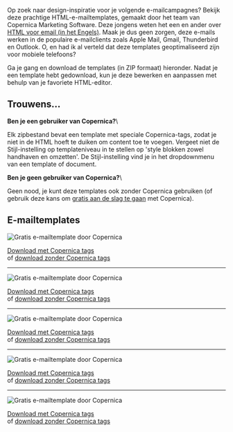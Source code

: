 Op zoek naar design-inspiratie voor je volgende e-mailcampagnes? Bekijk
deze prachtige HTML-e-mailtemplates, gemaakt door het team van Copernica
Marketing Software. Deze jongens weten het een en ander over [HTML voor
email (in het Engels)](./html-email-guidelines-revisited.md "html voor email").
Maak je dus geen zorgen, deze e-mails werken in de populaire
e-mailclients zoals Apple Mail, Gmail, Thunderbird en Outlook. O, en had
ik al verteld dat deze templates geoptimaliseerd zijn voor mobiele
telefoons?

Ga je gang en download de templates (in ZIP formaat) hieronder. Nadat je
een template hebt gedownload, kun je deze bewerken en aanpassen met
behulp van je favoriete HTML-editor.

Trouwens...
-----------

**Ben je een gebruiker van Copernica?**\

Elk zipbestand bevat een template met speciale Copernica-tags, zodat je
niet in de HTML hoeft te duiken om content toe te voegen. Vergeet niet
de Stijl-instelling op templateniveau in te stellen op 'style blokken
zowel handhaven en omzetten'. De Stijl-instelling vind je in het
dropdownmenu van een template of document.

**Ben je geen gebruiker van Copernica?**\

Geen nood, je kunt deze templates ook zonder Copernica gebruiken (of
gebruik deze kans om [gratis aan de slag te
gaan](./copernica-proberen.md "Probeer Copernica gratis")
met Copernica).

E-mailtemplates
---------------

![Gratis e-mailtemplate door
Copernica](../images/html-email-template-copernica-1.jpg)

[Download met Copernica
tags](articlesblog/template-1-with-copernica-tags.zip) \
 of [download zonder Copernica
tags](articlesblog/template-1-without-copernica-tags.zip)

* * * * *

![Gratis e-mailtemplate door
Copernica](../images/html-email-template-copernica-2.jpg)

[Download met Copernica
tags](articlesblog/template-2-with-copernica-tags.zip) \
 of [download zonder Copernica
tags](articlesblog/template-2-without-copernica-tags.zip)

* * * * *

![Gratis e-mailtemplate door
Copernica](../images/html-email-template-copernica-3.jpg)

[Download met Copernica
tags](articlesblog/template-3-with-copernica-tags.zip) \
 of [download zonder Copernica
tags](articlesblog/template-3-without-copernica-tags.zip)

* * * * *

![Gratis e-mailtemplate door
Copernica](../images/html-email-template-copernica-4.jpg)

[Download met Copernica
tags](articlesblog/template-4-with-copernica-tags.zip) \
 of [download zonder Copernica
tags](articlesblog/template-4-without-copernica-tags.zip)

* * * * *

![Gratis e-mailtemplate door
Copernica](../images/html-email-template-copernica-5.jpg)

[Download met Copernica
tags](articlesblog/template-5-with-copernica-tags.zip) \
 of [download zonder Copernica
tags](articlesblog/template-5-without-copernica-tags.zip)
